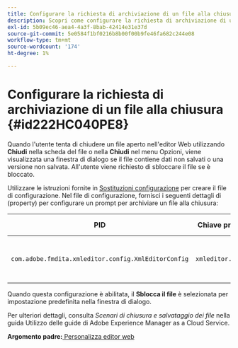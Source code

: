 ```yaml
---
title: Configurare la richiesta di archiviazione di un file alla chiusura
description: Scopri come configurare la richiesta di archiviazione di un file alla chiusura
exl-id: 5b09ec46-aea4-4a3f-8bab-42414e31e37d
source-git-commit: 5e0584f1bf0216b8b00f00b9fe46fa682c244e08
workflow-type: tm+mt
source-wordcount: '174'
ht-degree: 1%

---
```


# Configurare la richiesta di archiviazione di un file alla chiusura {#id222HC040PE8}

Quando l&#39;utente tenta di chiudere un file aperto nell&#39;editor Web utilizzando **Chiudi** nella scheda del file o nella **Chiudi** nel menu Opzioni, viene visualizzata una finestra di dialogo se il file contiene dati non salvati o una versione non salvata. All&#39;utente viene richiesto di sbloccare il file se è bloccato.

Utilizzare le istruzioni fornite in [Sostituzioni configurazione](download-install-additional-config-override.md#) per creare il file di configurazione. Nel file di configurazione, fornisci i seguenti dettagli di \(property\) per configurare un prompt per archiviare un file alla chiusura:

| PID | Chiave proprietà | Valore proprietà |
|---|------------|--------------|
| `com.adobe.fmdita.xmleditor.config.XmlEditorConfig` | `xmleditor.checkin` | Booleano \( true/ false\).<br> **Valore predefinito**: false |

Quando questa configurazione è abilitata, il **Sblocca il file** è selezionata per impostazione predefinita nella finestra di dialogo.

Per ulteriori dettagli, consulta *Scenari di chiusura e salvataggio dei file* nella guida Utilizzo delle guide di Adobe Experience Manager as a Cloud Service.

**Argomento padre:**[ Personalizza editor web](conf-web-editor.md)

